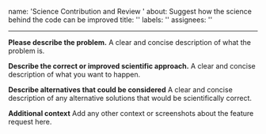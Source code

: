 name: 'Science Contribution and Review '
about: Suggest how the science behind the code can be improved
title: ''
labels: ''
assignees: ''

---

**Please describe the problem.**
A clear and concise description of what the problem is.

**Describe the correct or improved scientific approach.**
A clear and concise description of what you want to happen.

**Describe alternatives that could be considered**
A clear and concise description of any alternative solutions that would be scientifically correct.

**Additional context**
Add any other context or screenshots about the feature request here.
